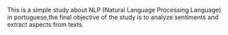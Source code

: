 This is a simple study about NLP (Natural Language Processing Language) in portuguese,the final objective of the study is to analyze sentiments and extract aspects from texts.
